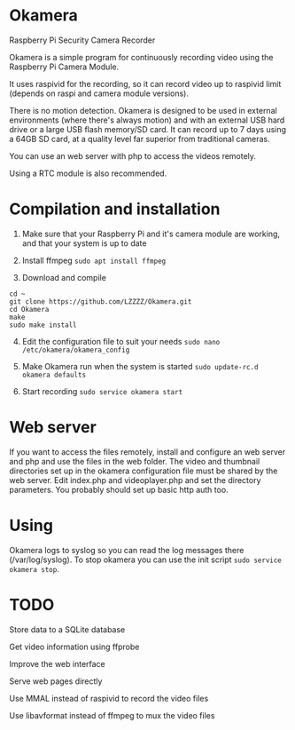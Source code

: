 # Okamera

Raspberry Pi Security Camera Recorder

Okamera is a simple program for continuously recording video using the Raspberry Pi Camera Module.

It uses raspivid for the recording, so it can record video up to raspivid limit (depends on raspi and camera module versions).

There is no motion detection. Okamera is designed to be used in external environments (where there's always motion) and with an external USB hard drive or a large USB flash memory/SD card. It can record up to 7 days using a 64GB SD card, at a quality level far superior from traditional cameras.

You can use an web server with php to access the videos remotely.

Using a RTC module is also recommended.


# Compilation and installation

1. Make sure that your Raspberry Pi and it's camera module are working, and that your system is up to date

2. Install ffmpeg
  `sudo apt install ffmpeg`
  
3. Download and compile
  ```
  cd ~
  git clone https://github.com/LZZZZ/Okamera.git
  cd Okamera
  make
  sudo make install
  ```

4. Edit the configuration file to suit your needs
  `sudo nano /etc/okamera/okamera_config`

5. Make Okamera run when the system is started
  `sudo update-rc.d okamera defaults`

6. Start recording
  `sudo service okamera start`


# Web server

If you want to access the files remotely, install and configure an web server and php and use the files in the web folder. 
The video and thumbnail directories set up in the okamera configuration file must be shared by the web server. 
Edit index.php and videoplayer.php and set the directory parameters. You probably should set up basic http auth too.


# Using

Okamera logs to syslog so you can read the log messages there (/var/log/syslog).
To stop okamera you can use the init script `sudo service okamera stop`.


# TODO

Store data to a SQLite database

Get video information using ffprobe

Improve the web interface

Serve web pages directly

Use MMAL instead of raspivid to record the video files

Use libavformat instead of ffmpeg to mux the video files
